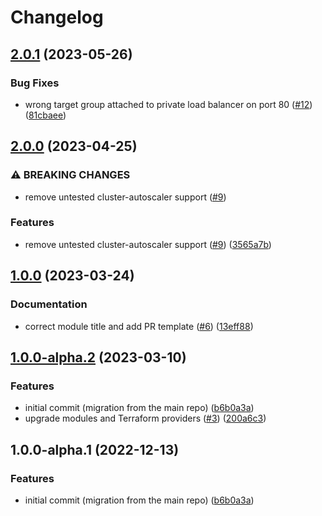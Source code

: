# Changelog

## [2.0.1](https://github.com/camptocamp/devops-stack-module-cluster-eks/compare/v2.0.0...v2.0.1) (2023-05-26)


### Bug Fixes

* wrong target group attached to private load balancer on port 80 ([#12](https://github.com/camptocamp/devops-stack-module-cluster-eks/issues/12)) ([81cbaee](https://github.com/camptocamp/devops-stack-module-cluster-eks/commit/81cbaee16160c027f72cae76788776797bc19b14))

## [2.0.0](https://github.com/camptocamp/devops-stack-module-cluster-eks/compare/v1.0.0...v2.0.0) (2023-04-25)


### ⚠ BREAKING CHANGES

* remove untested cluster-autoscaler support ([#9](https://github.com/camptocamp/devops-stack-module-cluster-eks/issues/9))

### Features

* remove untested cluster-autoscaler support ([#9](https://github.com/camptocamp/devops-stack-module-cluster-eks/issues/9)) ([3565a7b](https://github.com/camptocamp/devops-stack-module-cluster-eks/commit/3565a7b919284487c64899bc687fd58dba003f98))

## [1.0.0](https://github.com/camptocamp/devops-stack-module-cluster-eks/compare/v1.0.0-alpha.2...v1.0.0) (2023-03-24)


### Documentation

* correct module title and add PR template ([#6](https://github.com/camptocamp/devops-stack-module-cluster-eks/issues/6)) ([13eff88](https://github.com/camptocamp/devops-stack-module-cluster-eks/commit/13eff8865dd720be595c41afed6f88aad19f874a))

## [1.0.0-alpha.2](https://github.com/camptocamp/devops-stack-module-cluster-eks/compare/v1.0.0...v1.0.0-alpha.2) (2023-03-10)


### Features

* initial commit (migration from the main repo) ([b6b0a3a](https://github.com/camptocamp/devops-stack-module-cluster-eks/commit/b6b0a3aab02dfe2ea07b505d3f50dcad877f21e4))
* upgrade modules and Terraform providers ([#3](https://github.com/camptocamp/devops-stack-module-cluster-eks/issues/3)) ([200a6c3](https://github.com/camptocamp/devops-stack-module-cluster-eks/commit/200a6c32da9de6e627d13e82f3a3c2897ef17d55))

## 1.0.0-alpha.1 (2022-12-13)


### Features

* initial commit (migration from the main repo) ([b6b0a3a](https://github.com/camptocamp/devops-stack-module-cluster-eks/commit/b6b0a3aab02dfe2ea07b505d3f50dcad877f21e4))
